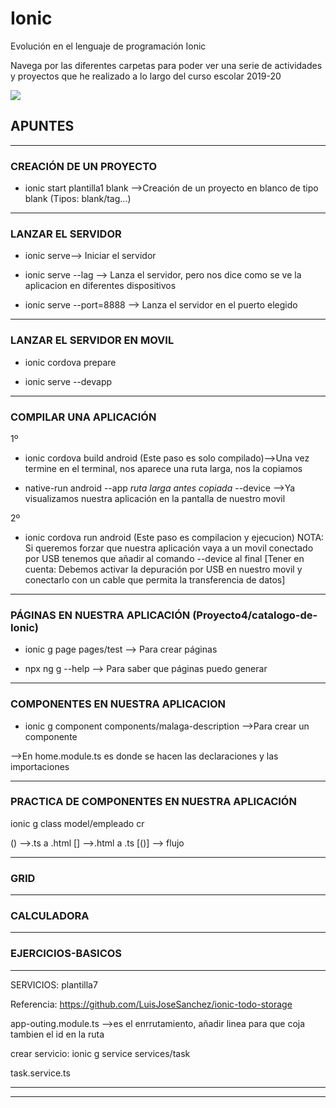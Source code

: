 # Ionic
Evolución en el lenguaje de programación Ionic

Navega por las diferentes carpetas para poder ver una serie de actividades y proyectos que he realizado a lo largo del curso escolar 2019-20

<img src="https://miracomohacerlo.com/wp-content/uploads/2019/06/1173-1-e1559768762202.jpg">

<h2 style="text-aling:center">APUNTES</h2>

________________________________________________________________________________

### CREACIÓN DE UN PROYECTO

* ionic start plantilla1 blank -->Creación de un proyecto en blanco de tipo blank (Tipos: blank/tag...)
_____________________________________

### LANZAR EL SERVIDOR

* ionic serve--> Iniciar el servidor

* ionic serve --lag --> Lanza el servidor, pero nos dice como se ve la aplicacion en diferentes dispositivos

* ionic serve --port=8888 --> Lanza el servidor en el puerto elegido
_____________________________________

### LANZAR EL SERVIDOR EN MOVIL

* ionic cordova prepare

* ionic serve --devapp
_____________________________________

### COMPILAR UNA APLICACIÓN

1º
* ionic cordova build android   (Este paso es solo compilado)-->Una vez termine en el terminal, nos aparece una ruta larga, nos la copiamos

* native-run android --app  *ruta larga antes copiada*  --device  -->Ya visualizamos nuestra aplicación en la pantalla de nuestro movil

2º
* ionic cordova run android (Este paso es compilacion y ejecucion)  NOTA: Si queremos forzar que nuestra aplicación vaya a un movil conectado por USB tenemos que añadir al comando --device al final [Tener en cuenta: Debemos activar la depuración por USB en nuestro movil y conectarlo con un cable que permita la transferencia de datos]
_____________________________________

### PÁGINAS EN NUESTRA APLICACIÓN (Proyecto4/catalogo-de-Ionic)

* ionic g page pages/test --> Para crear páginas

* npx ng g --help --> Para saber que páginas puedo generar
_____________________________________

### COMPONENTES EN NUESTRA APLICACION 

* ionic g component components/malaga-description -->Para crear un componente

-->En home.module.ts es donde se hacen las declaraciones y las importaciones 
_____________________________________

### PRACTICA DE COMPONENTES EN NUESTRA APLICACIÓN


ionic g class model/empleado
cr

() -->.ts a .html
[] -->.html a .ts
[()] --> flujo

_____________________________________

### GRID

_____________________________________

### CALCULADORA

_____________________________________

### EJERCICIOS-BASICOS

_____________________________________
SERVICIOS: plantilla7

Referencia: https://github.com/LuisJoseSanchez/ionic-todo-storage

app-outing.module.ts -->es el enrrutamiento, añadir linea para que coja tambien el id en la ruta

crear servicio: ionic g service services/task

task.service.ts 

_____________________________________

_____________________________________